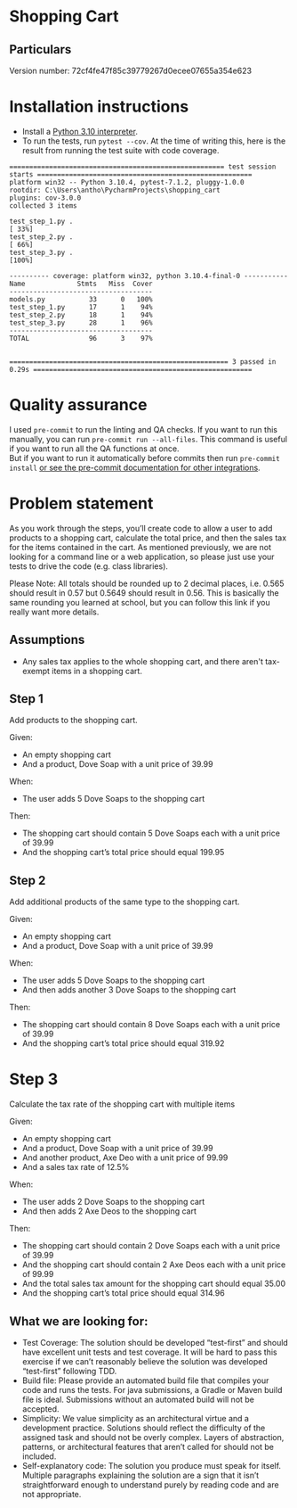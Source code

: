 # Shopping Cart

## Particulars

Version number: 72cf4fe47f85c39779267d0ecee07655a354e623

# Installation instructions

- Install a [Python 3.10 interpreter](https://www.python.org/downloads/).
- To run the tests, run `pytest --cov`. At the time of writing this, here is the result from running the test suite with code coverage.

```
====================================================== test session starts ======================================================
platform win32 -- Python 3.10.4, pytest-7.1.2, pluggy-1.0.0
rootdir: C:\Users\antho\PycharmProjects\shopping_cart
plugins: cov-3.0.0
collected 3 items

test_step_1.py .                                                                                                           [ 33%]
test_step_2.py .                                                                                                           [ 66%]
test_step_3.py .                                                                                                           [100%]

---------- coverage: platform win32, python 3.10.4-final-0 -----------
Name             Stmts   Miss  Cover
------------------------------------
models.py           33      0   100%
test_step_1.py      17      1    94%
test_step_2.py      18      1    94%
test_step_3.py      28      1    96%
------------------------------------
TOTAL               96      3    97%


======================================================= 3 passed in 0.29s =======================================================
```

# Quality assurance

I used `pre-commit` to run the linting and QA checks. If you want to run this manually, you can run `pre-commit run --all-files`. This command is useful if you want to run all the QA functions at once. <br /> But if you want to run it automatically before commits then run `pre-commit install` [or see the pre-commit documentation for other integrations](https://pre-commit.com/#3-install-the-git-hook-scripts).

# Problem statement

As you work through the steps, you’ll create code to allow a user to add products to a shopping cart, calculate the total price, and then the sales tax for the items contained in the cart. As mentioned previously, we are not looking for a command line or a web application, so please just use your tests to drive the code (e.g. class libraries).

Please Note: All totals should be rounded up to 2 decimal places, i.e. 0.565 should result in 0.57 but 0.5649 should result in 0.56. This is basically the same rounding you learned at school, but you can follow this link if you really want more details.

## Assumptions

- Any sales tax applies to the whole shopping cart, and there aren't tax-exempt items in a shopping cart.

## Step 1
Add products to the shopping cart.

Given:
- An empty shopping cart
- And a product, Dove Soap with a unit price of 39.99

When:
- The user adds 5 Dove Soaps to the shopping cart

Then:
- The shopping cart should contain 5 Dove Soaps each with a unit price of 39.99
- And the shopping cart’s total price should equal 199.95

## Step 2

Add additional products of the same type to the shopping cart.

Given:
- An empty shopping cart
- And a product, Dove Soap with a unit price of 39.99

When:
- The user adds 5 Dove Soaps to the shopping cart
- And then adds another 3 Dove Soaps to the shopping cart

Then:
- The shopping cart should contain 8 Dove Soaps each with a unit price of 39.99
- And the shopping cart’s total price should equal 319.92

# Step 3
Calculate the tax rate of the shopping cart with multiple items

Given:
- An empty shopping cart
- And a product, Dove Soap with a unit price of 39.99
- And another product, Axe Deo with a unit price of 99.99
- And a sales tax rate of 12.5%

When:
- The user adds 2 Dove Soaps to the shopping cart
- And then adds 2 Axe Deos to the shopping cart

Then:
- The shopping cart should contain 2 Dove Soaps each with a unit price of 39.99
- And the shopping cart should contain 2 Axe Deos each with a unit price of 99.99
- And the total sales tax amount for the shopping cart should equal 35.00
- And the shopping cart’s total price should equal 314.96


## What we are looking for:
- Test Coverage: The solution should be developed “test-first” and should have excellent unit tests and test coverage. It will be hard to pass this exercise if we can’t reasonably believe the solution was developed “test-first” following TDD.
- Build file: Please provide an automated build file that compiles your code and runs the tests. For java submissions, a Gradle or Maven build file is ideal. Submissions without an automated build will not be accepted.
- Simplicity: We value simplicity as an architectural virtue and a development practice. Solutions should reflect the difficulty of the assigned task and should not be overly complex. Layers of abstraction, patterns, or architectural features that aren’t called for should not be included.
- Self-explanatory code: The solution you produce must speak for itself. Multiple paragraphs explaining the solution are a sign that it isn’t straightforward enough to understand purely by reading code and are not appropriate.

